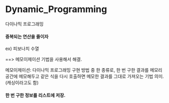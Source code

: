 # Dynamic_Programming
다이나믹 프로그래밍

#### 중복되는 연산을 줄이자 

ex) 피보나치 수열 

==> 메모이제이션 기법을 사용해서 해결. 

메모이제이션: 다이나믹 프로그래밍 구현 방법 중 한 종류로, 한 번 구한 결과를 메모리 공간에 메모해두고 
같은 식을 다시 호출하면 메모한 결과를 그대로 가져오는 기법 의미. (캐싱이라고도 함)

#### 한 번 구한 정보를 리스트에 저장. 
